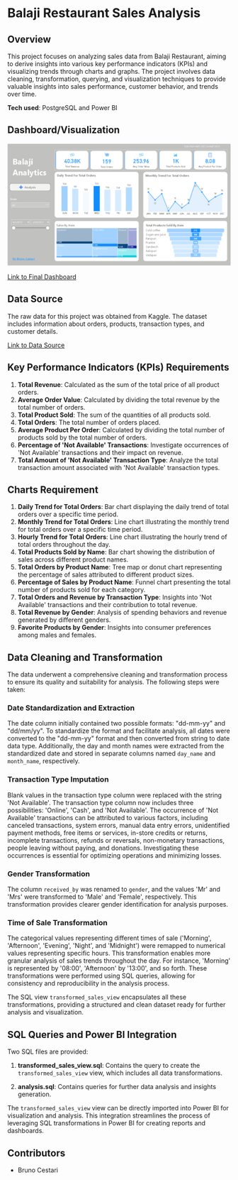 # Balaji Restaurant Sales Analysis

## Overview
This project focuses on analyzing sales data from Balaji Restaurant, aiming to derive insights into various key performance indicators (KPIs) and visualizing trends through charts and graphs. The project involves data cleaning, transformation, querying, and visualization techniques to provide valuable insights into sales performance, customer behavior, and trends over time.

**Tech used**: PostgreSQL and Power BI

## Dashboard/Visualization

![GitHub Logo](https://github.com/BrunoCestari/Balaji-Restaurant-Sales-Analysis/blob/main/images/dashboard.gif)


[Link to Final Dashboard](https://app.powerbi.com/view?r=eyJrIjoiMmM3MzY0YzItM2I0Ny00ZGI1LTg2YzAtNmJhZTY5MzA0MzMxIiwidCI6Ijg4MjY2Y2Q5LTQzMzQtNDkzMi1hYWNkLWJiOGE2OWY1Mjk1MyJ9)

## Data Source
The raw data for this project was obtained from Kaggle. The dataset includes information about orders, products, transaction types, and customer details.

[Link to Data Source](https://www.kaggle.com/datasets/rajatsurana979/fast-food-sales-report/data)

## Key Performance Indicators (KPIs) Requirements
1. **Total Revenue**: Calculated as the sum of the total price of all product orders.
2. **Average Order Value**: Calculated by dividing the total revenue by the total number of orders.
3. **Total Product Sold**: The sum of the quantities of all products sold.
4. **Total Orders**: The total number of orders placed.
5. **Average Product Per Order**: Calculated by dividing the total number of products sold by the total number of orders.
6. **Percentage of 'Not Available' Transactions**: Investigate occurrences of 'Not Available' transactions and their impact on revenue.
7. **Total Amount of 'Not Available' Transaction Type**: Analyze the total transaction amount associated with 'Not Available' transaction types.

## Charts Requirement
1. **Daily Trend for Total Orders**: Bar chart displaying the daily trend of total orders over a specific time period.
2. **Monthly Trend for Total Orders**: Line chart illustrating the monthly trend for total orders over a specific time period.
3. **Hourly Trend for Total Orders**: Line chart illustrating the hourly trend of total orders throughout the day.
4. **Total Products Sold by Name**: Bar chart showing the distribution of sales across different product names.
5. **Total Orders by Product Name**: Tree map or donut chart representing the percentage of sales attributed to different product sizes.
6. **Percentage of Sales by Product Name**: Funnel chart presenting the total number of products sold for each category.
7. **Total Orders and Revenue by Transaction Type**: Insights into 'Not Available' transactions and their contribution to total revenue.
8. **Total Revenue by Gender**: Analysis of spending behaviors and revenue generated by different genders.
9. **Favorite Products by Gender**: Insights into consumer preferences among males and females.

## Data Cleaning and Transformation

The data underwent a comprehensive cleaning and transformation process to ensure its quality and suitability for analysis. The following steps were taken:

### Date Standardization and Extraction
The date column initially contained two possible formats: "dd-mm-yy" and "dd/mm/yy". To standardize the format and facilitate analysis, all dates were converted to the "dd-mm-yy" format and then converted from string to date data type. Additionally, the day and month names were extracted from the standardized date and stored in separate columns named `day_name` and `month_name`, respectively.

### Transaction Type Imputation
Blank values in the transaction type column were replaced with the string 'Not Available'. The transaction type column now includes three possibilities: 'Online', 'Cash', and 'Not Available'. The occurrence of 'Not Available' transactions can be attributed to various factors, including canceled transactions, system errors, manual data entry errors, unidentified payment methods, free items or services, in-store credits or returns, incomplete transactions, refunds or reversals, non-monetary transactions, people leaving without paying, and donations. Investigating these occurrences is essential for optimizing operations and minimizing losses.

### Gender Transformation
The column `received_by` was renamed to `gender`, and the values 'Mr' and 'Mrs' were transformed to 'Male' and 'Female', respectively. This transformation provides clearer gender identification for analysis purposes.

### Time of Sale Transformation
The categorical values representing different times of sale ('Morning', 'Afternoon', 'Evening', 'Night', and 'Midnight') were remapped to numerical values representing specific hours. This transformation enables more granular analysis of sales trends throughout the day. For instance, 'Morning' is represented by '08:00', 'Afternoon' by '13:00', and so forth. These transformations were performed using SQL queries, allowing for consistency and reproducibility in the analysis process.

The SQL view `transformed_sales_view` encapsulates all these transformations, providing a structured and clean dataset ready for further analysis and visualization.


## SQL Queries and Power BI Integration

Two SQL files are provided:

1. **transformed_sales_view.sql**: Contains the query to create the `transformed_sales_view` view, which includes all data transformations.
   
2. **analysis.sql**: Contains queries for further data analysis and insights generation.

The `transformed_sales_view` view can be directly imported into Power BI for visualization and analysis. This integration streamlines the process of leveraging SQL transformations in Power BI for creating reports and dashboards.




## Contributors
- Bruno Cestari

